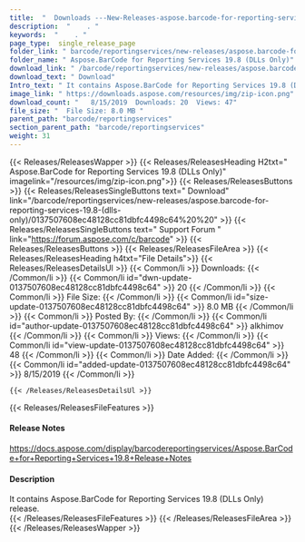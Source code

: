 ```yaml
---
title:  "  Downloads ---New-Releases-aspose.barcode-for-reporting-services-19.8-(dlls-only) . " 
description:  "    . " 
keywords:  "    . " 
page_type:  single_release_page
folder_link: " barcode/reportingservices/new-releases/aspose.barcode-for-reporting-services-19.8-(dlls-only)/"
folder_name: " Aspose.BarCode for Reporting Services 19.8 (DLLs Only)"
download_link: " /barcode/reportingservices/new-releases/aspose.barcode-for-reporting-services-19.8-(dlls-only)/0137507608ec48128cc81dbfc4498c64"
download_text: " Download"
Intro_text: " It contains Aspose.BarCode for Reporting Services 19.8 (DLLs Only) release."
image_link: " https://downloads.aspose.com/resources/img/zip-icon.png"
download_count: "   8/15/2019  Downloads: 20  Views: 47"
file_size: "  File Size: 8.0 MB "
parent_path: "barcode/reportingservices"
section_parent_path: "barcode/reportingservices"
weight: 31 
---
```


{{< Releases/ReleasesWapper >}}
  {{< Releases/ReleasesHeading H2txt=" Aspose.BarCode for Reporting Services 19.8 (DLLs Only)" imagelink="/resources/img/zip-icon.png">}}
  {{< Releases/ReleasesButtons >}}
    {{< Releases/ReleasesSingleButtons text=" Download" link="/barcode/reportingservices/new-releases/aspose.barcode-for-reporting-services-19.8-(dlls-only)/0137507608ec48128cc81dbfc4498c64%20%20" >}}
    {{< Releases/ReleasesSingleButtons text=" Support Forum " link="https://forum.aspose.com/c/barcode" >}}
  {{< Releases/ReleasesButtons >}}
  {{< Releases/ReleasesFileArea >}}
    {{< Releases/ReleasesHeading h4txt="File Details">}}
    {{< Releases/ReleasesDetailsUl >}}
            {{< Common/li  >}} Downloads: {{< /Common/li >}} 
      {{< Common/li id="dwn-update-0137507608ec48128cc81dbfc4498c64" >}} 20 {{< /Common/li >}} 
      {{< Common/li  >}} File Size: {{< /Common/li >}} 
      {{< Common/li id="size-update-0137507608ec48128cc81dbfc4498c64" >}} 8.0 MB {{< /Common/li >}} 
      {{< Common/li  >}} Posted By: {{< /Common/li >}} 
      {{< Common/li id="author-update-0137507608ec48128cc81dbfc4498c64" >}} alkhimov {{< /Common/li >}} 
      {{< Common/li  >}} Views: {{< /Common/li >}} 
      {{< Common/li id="view-update-0137507608ec48128cc81dbfc4498c64" >}} 48 {{< /Common/li >}} 
      {{< Common/li  >}} Date Added: {{< /Common/li >}} 
      {{< Common/li id="added-update-0137507608ec48128cc81dbfc4498c64" >}} 8/15/2019 {{< /Common/li >}} 

    {{< /Releases/ReleasesDetailsUl >}}

  {{< Releases/ReleasesFileFeatures >}}
      <h4>Release Notes</h4><div><a href="https://docs.aspose.com/display/barcodereportingservices/Aspose.BarCode+for+Reporting+Services+19.8+Release+Notes">https://docs.aspose.com/display/barcodereportingservices/Aspose.BarCode+for+Reporting+Services+19.8+Release+Notes</a></div><h4>Description</h4><div class="HTMLDescription">It contains Aspose.BarCode for Reporting Services 19.8 (DLLs Only) release.</div>
  {{< /Releases/ReleasesFileFeatures >}}
 {{< /Releases/ReleasesFileArea >}}
{{< /Releases/ReleasesWapper >}}


